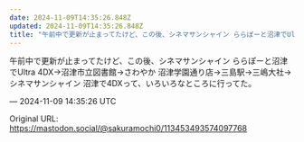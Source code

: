 ```yaml
---
date: 2024-11-09T14:35:26.848Z
updated: 2024-11-09T14:35:26.848Z
title: "午前中で更新が止まってたけど、この後、シネマサンシャイン ららぽーと沼津でUlt[...]"
---
```


<p>午前中で更新が止まってたけど、この後、シネマサンシャイン ららぽーと沼津でUltra 4DX→沼津市立図書館→さわやか 沼津学園通り店→三島駅→三嶋大社→シネマサンシャイン 沼津で4DXって、いろいろなところに行ってた。</p>

&mdash; 2024-11-09 14:35:26 UTC

Original URL: https://mastodon.social/@sakuramochi0/113453493574097768
